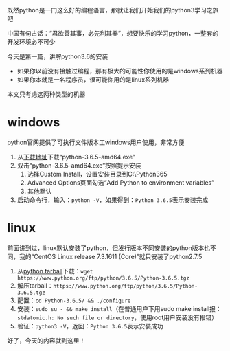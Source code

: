 既然python是一门这么好的编程语言，那就让我们开始我们的python3学习之旅吧

中国有句古话：“君欲善其事，必先利其器”，想要快乐的学习python，一整套的开发环境必不可少

今天是第一篇，讲解python3.6的安装

* 如果你以前没有接触过编程，那有极大的可能性你使用的是windows系列机器
* 如果你本就是一名程序员，很可能你用的是linux系列机器

本文只考虑这两种类型的机器

# windows
python官网提供了可执行文件版本工windows用户使用，非常方便

1. 从[下载地址](https://www.python.org/ftp/python/3.6.5/python-3.6.5-amd64.exe)下载“python-3.6.5-amd64.exe”
2. 双击“python-3.6.5-amd64.exe”按照提示安装
    1. 选择Custom Install，设置安装目录到C:\\Python365
    2. Advanced Options页面勾选“Add Python to environment variables”
    3. 其他默认
3. 启动命令行，输入：`python -V`，如果得到：`Python 3.6.5`表示安装完成

# linux
前面讲到过，linux默认安装了python，但发行版本不同安装的python版本也不同，我的“CentOS Linux release 7.3.1611 (Core)”就只安装了python2.7.5

1. 从[python tarball](https://www.python.org/ftp/python/3.6.5/Python-3.6.5.tgz)下载：`wget https://www.python.org/ftp/python/3.6.5/Python-3.6.5.tgz`
2. 解压tarball：`https://www.python.org/ftp/python/3.6.5/Python-3.6.5.tgz`
3. 配置：`cd Python-3.6.5/ && ./configure`
4. 安装：`sudo su - && make install`（在普通用户下用sudo make install报：`stdatomic.h: No such file or directory`，使用root用户安装没有报错）
5. 验证：`python3 -V`，返回：`Python 3.6.5`表示安装成功

好了，今天的内容就到这里！

